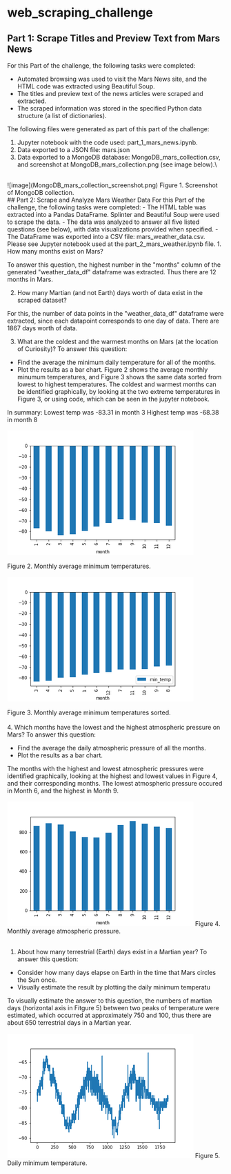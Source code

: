 # web_scraping_challenge
## Part 1: Scrape Titles and Preview Text from Mars News
For this Part of the challenge, the following tasks were completed:
- Automated browsing was used to visit the Mars News site, and the HTML code was extracted using Beautiful Soup.
- The titles and preview text of the news articles were scraped and extracted.
- The scraped information was stored in the specified Python data structure (a list of dictionaries).

The following files were generated as part of this part of the challenge:
1. Jupyter notebook with the code used: part_1_mars_news.ipynb.
2. Data exported to a JSON file: mars.json
3. Data exported to a MongoDB database: MongoDB_mars_collection.csv, and screenshot at MongoDB_mars_collection.png (see image below).\
<br>
![image](MongoDB_mars_collection_screenshot.png)
Figure 1. Screenshot of MongoDB collection.
<br>
## Part 2: Scrape and Analyze Mars Weather Data
For this Part of the challenge, the following tasks were completed:
- The HTML table was extracted into a Pandas DataFrame. Splinter and Beautiful Soup were used to scrape the data. 
- The data was analyzed to answer all five listed questions (see below), with data visualizations provided when specified.
- The DataFrame was exported into a CSV file: mars_weather_data.csv.
Please see Jupyter notebook used at the part_2_mars_weather.ipynb file.
1. How many months exist on Mars?

To answer this question, the highest number in the "months" column of the generated "weather_data_df" dataframe was extracted. Thus there are 12 months in Mars.

2. How many Martian (and not Earth) days worth of data exist in the scraped dataset?

For this, the number of data points in the "weather_data_df" dataframe were extracted, since each datapoint corresponds to one day of data. There are 1867 days worth of data.

3. What are the coldest and the warmest months on Mars (at the location of Curiosity)? To answer this question:
- Find the average the minimum daily temperature for all of the months.
- Plot the results as a bar chart.
Figure 2 shows the average monthly minumum temperatures, and Figure 3 shows the same data sorted from lowest to highest temperatures. The coldest and warmest months can be identified graphically, by looking at the two extreme temperatures in Figure 3, or using code, which can be seen in the jupyter notebook. 

In summary:
Lowest temp was  -83.31 in month  3
Highest temp was  -68.38 in month  8
<br>
<br>
![image](Fig1_Avrg_temp_monthly.png)

Figure 2. Monthly average minimum temperatures.
<br>
<br>
![image](Fig2_Avrg_temp_monthly_sorted.png)

Figure 3. Monthly average minimum temperatures sorted.
<br>
<br>
4. Which months have the lowest and the highest atmospheric pressure on Mars? To answer this question:
- Find the average the daily atmospheric pressure of all the months.
- Plot the results as a bar chart.

The months with the highest and lowest atmospheric pressures were identified graphically, looking at the highest and lowest values in Figure 4, and their corresponding months. The lowest atmospheric pressure occured in Month 6, and the highest in Month 9.
<br>
<br>
![image](Fig3_Avrg_pressure_monthly.png)
Figure 4. Monthly average atmospheric pressure.
<br>
<br>
1. About how many terrestrial (Earth) days exist in a Martian year? To answer this question:
- Consider how many days elapse on Earth in the time that Mars circles the Sun once.
- Visually estimate the result by plotting the daily minimum temperatu

To visually estimate the answer to this question, the numbers of martian days (horizontal axis in Fitgure 5) between two peaks of temperature were estimated, which occurred at approximately 750 and  100, thus there are about 650 terrestrial days in a Martian year.
<br>
<br>
![image](Fig4_MinTemp_daily.png)
Figure 5. Daily minimum temperature.


